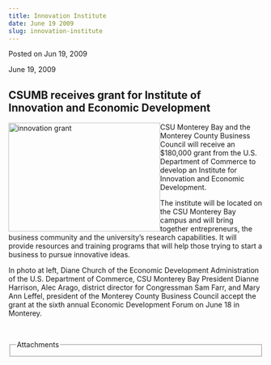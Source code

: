 ```yaml
---
title: Innovation Institute
date: June 19 2009
slug: innovation-institute
---
```


 



<span class="date">Posted on Jun 19, 2009    </span>
<p>June 19, 2009</p>
<h2>CSUMB receives grant for Institute of<br>
Innovation and Economic Development</br></h2>
<p><img alt="innovation grant" height="215" src="https://news.csumb.edu/sites/default/files/65/igx_migrate/images/innovation%20grant.jpg" style="float:left" width="300">CSU Monterey Bay and the Monterey
County Business Council will receive an $180,000 grant from the
U.S. Department of Commerce to develop an Institute for Innovation
and Economic Development.</img></p>
<p>The institute will be located on the CSU Monterey Bay campus and
will bring together entrepreneurs, the business community and the
university&#x2019;s research capabilities. It will provide resources and
training programs that will help those trying to start a business
to pursue innovative ideas.</p>
<p>In photo at left, Diane Church of the Economic Development
Administration of the U.S. Department of Commerce, CSU Monterey Bay
President Dianne Harrison, Alec Arago, district director for
Congressman Sam Farr, and Mary Ann Leffel, president of the
Monterey County Business Council accept the grant at the sixth
annual Economic Development Forum on June 18 in Monterey.</p>
<p>&#xA0;</p>
<fieldset class="fieldgroup group-attachments">
<legend>Attachments</legend>
<div class="field field-type-emvideo field-field-attach-video">
<div class="field-items">
<div class="field-item odd">
<div class="emvideo emvideo-video emvideo-"/>
</div>
</div>
</div>
</fieldset>





```
